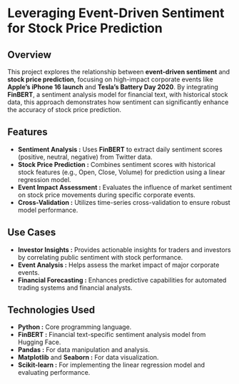 # Leveraging Event-Driven Sentiment for Stock Price Prediction

## Overview
This project explores the relationship between **event-driven sentiment** and **stock price prediction**, focusing on high-impact corporate events like **Apple’s iPhone 16 launch** and **Tesla’s Battery Day 2020**. By integrating **FinBERT**, a sentiment analysis model for financial text, with historical stock data, this approach demonstrates how sentiment can significantly enhance the accuracy of stock price prediction.

## Features
- **Sentiment Analysis :** Uses **FinBERT** to extract daily sentiment scores (positive, neutral, negative) from Twitter data.
- **Stock Price Prediction :** Combines sentiment scores with historical stock features (e.g., Open, Close, Volume) for prediction using a linear regression model.
- **Event Impact Assessment :** Evaluates the influence of market sentiment on stock price movements during specific corporate events.
- **Cross-Validation :** Utilizes time-series cross-validation to ensure robust model performance.

## Use Cases
- **Investor Insights :** Provides actionable insights for traders and investors by correlating public sentiment with stock performance.
- **Event Analysis :** Helps assess the market impact of major corporate events.
- **Financial Forecasting :** Enhances predictive capabilities for automated trading systems and financial analysts.

## Technologies Used
- **Python :** Core programming language.
- **FinBERT :** Financial text-specific sentiment analysis model from Hugging Face.
- **Pandas :** For data manipulation and analysis.
- **Matplotlib** and **Seaborn :** For data visualization.
- **Scikit-learn :** For implementing the linear regression model and evaluating performance.

